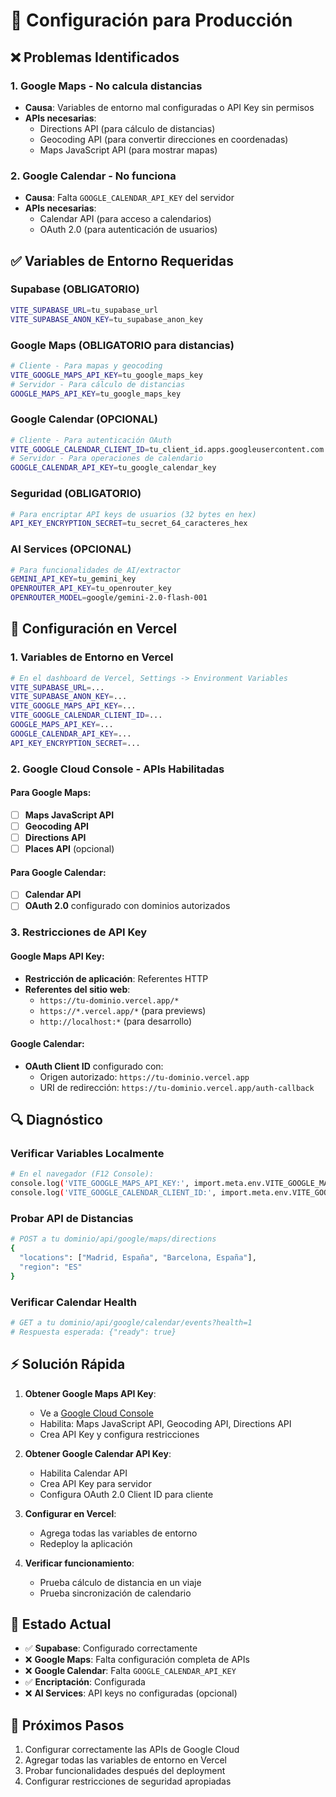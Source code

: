 # 🔧 Configuración para Producción

## ❌ Problemas Identificados

### 1. **Google Maps - No calcula distancias**
- **Causa**: Variables de entorno mal configuradas o API Key sin permisos
- **APIs necesarias**: 
  - Directions API (para cálculo de distancias)
  - Geocoding API (para convertir direcciones en coordenadas)
  - Maps JavaScript API (para mostrar mapas)

### 2. **Google Calendar - No funciona**
- **Causa**: Falta `GOOGLE_CALENDAR_API_KEY` del servidor
- **APIs necesarias**:
  - Calendar API (para acceso a calendarios)
  - OAuth 2.0 (para autenticación de usuarios)

## ✅ Variables de Entorno Requeridas

### **Supabase (OBLIGATORIO)**
```bash
VITE_SUPABASE_URL=tu_supabase_url
VITE_SUPABASE_ANON_KEY=tu_supabase_anon_key
```

### **Google Maps (OBLIGATORIO para distancias)**
```bash
# Cliente - Para mapas y geocoding
VITE_GOOGLE_MAPS_API_KEY=tu_google_maps_key
# Servidor - Para cálculo de distancias  
GOOGLE_MAPS_API_KEY=tu_google_maps_key
```

### **Google Calendar (OPCIONAL)**
```bash
# Cliente - Para autenticación OAuth
VITE_GOOGLE_CALENDAR_CLIENT_ID=tu_client_id.apps.googleusercontent.com
# Servidor - Para operaciones de calendario
GOOGLE_CALENDAR_API_KEY=tu_google_calendar_key
```

### **Seguridad (OBLIGATORIO)**
```bash
# Para encriptar API keys de usuarios (32 bytes en hex)
API_KEY_ENCRYPTION_SECRET=tu_secret_64_caracteres_hex
```

### **AI Services (OPCIONAL)**
```bash
# Para funcionalidades de AI/extractor
GEMINI_API_KEY=tu_gemini_key
OPENROUTER_API_KEY=tu_openrouter_key
OPENROUTER_MODEL=google/gemini-2.0-flash-001
```

## 🚀 Configuración en Vercel

### 1. **Variables de Entorno en Vercel**
```bash
# En el dashboard de Vercel, Settings -> Environment Variables
VITE_SUPABASE_URL=...
VITE_SUPABASE_ANON_KEY=...
VITE_GOOGLE_MAPS_API_KEY=...
VITE_GOOGLE_CALENDAR_CLIENT_ID=...
GOOGLE_MAPS_API_KEY=...
GOOGLE_CALENDAR_API_KEY=...
API_KEY_ENCRYPTION_SECRET=...
```

### 2. **Google Cloud Console - APIs Habilitadas**

#### Para Google Maps:
- [ ] **Maps JavaScript API**
- [ ] **Geocoding API** 
- [ ] **Directions API**
- [ ] **Places API** (opcional)

#### Para Google Calendar:
- [ ] **Calendar API**
- [ ] **OAuth 2.0** configurado con dominios autorizados

### 3. **Restricciones de API Key**

#### Google Maps API Key:
- **Restricción de aplicación**: Referentes HTTP
- **Referentes del sitio web**:
  - `https://tu-dominio.vercel.app/*`
  - `https://*.vercel.app/*` (para previews)
  - `http://localhost:*` (para desarrollo)

#### Google Calendar:
- **OAuth Client ID** configurado con:
  - Origen autorizado: `https://tu-dominio.vercel.app`
  - URI de redirección: `https://tu-dominio.vercel.app/auth-callback`

## 🔍 Diagnóstico

### **Verificar Variables Localmente**
```bash
# En el navegador (F12 Console):
console.log('VITE_GOOGLE_MAPS_API_KEY:', import.meta.env.VITE_GOOGLE_MAPS_API_KEY)
console.log('VITE_GOOGLE_CALENDAR_CLIENT_ID:', import.meta.env.VITE_GOOGLE_CALENDAR_CLIENT_ID)
```

### **Probar API de Distancias**
```bash
# POST a tu dominio/api/google/maps/directions
{
  "locations": ["Madrid, España", "Barcelona, España"],
  "region": "ES"
}
```

### **Verificar Calendar Health**
```bash
# GET a tu dominio/api/google/calendar/events?health=1
# Respuesta esperada: {"ready": true}
```

## ⚡ Solución Rápida

1. **Obtener Google Maps API Key**:
   - Ve a [Google Cloud Console](https://console.cloud.google.com/)
   - Habilita: Maps JavaScript API, Geocoding API, Directions API
   - Crea API Key y configura restricciones

2. **Obtener Google Calendar API Key**:
   - Habilita Calendar API
   - Crea API Key para servidor
   - Configura OAuth 2.0 Client ID para cliente

3. **Configurar en Vercel**:
   - Agrega todas las variables de entorno
   - Redeploy la aplicación

4. **Verificar funcionamiento**:
   - Prueba cálculo de distancia en un viaje
   - Prueba sincronización de calendario

## 🚨 Estado Actual

- ✅ **Supabase**: Configurado correctamente
- ❌ **Google Maps**: Falta configuración completa de APIs
- ❌ **Google Calendar**: Falta `GOOGLE_CALENDAR_API_KEY`
- ✅ **Encriptación**: Configurada
- ❌ **AI Services**: API keys no configuradas (opcional)

## 📝 Próximos Pasos

1. Configurar correctamente las APIs de Google Cloud
2. Agregar todas las variables de entorno en Vercel
3. Probar funcionalidades después del deployment
4. Configurar restricciones de seguridad apropiadas
